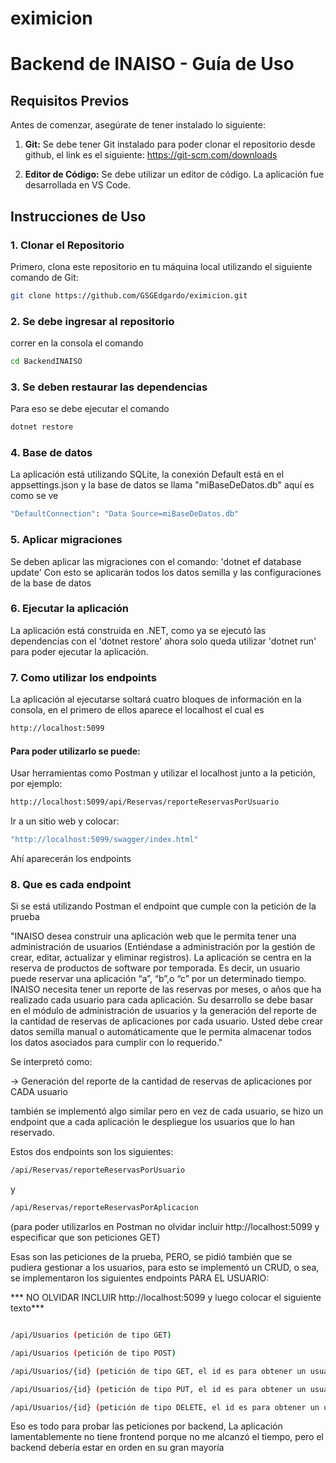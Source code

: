 # eximicion

# Backend de INAISO - Guía de Uso

## Requisitos Previos

Antes de comenzar, asegúrate de tener instalado lo siguiente:


1. **Git:** Se debe tener Git instalado para poder clonar el repositorio desde github, el link es el siguiente: https://git-scm.com/downloads

2. **Editor de Código:** Se debe utilizar un editor de código. La aplicación fue desarrollada en VS Code.

## Instrucciones de Uso

### 1. Clonar el Repositorio

Primero, clona este repositorio en tu máquina local utilizando el siguiente comando de Git:

```bash
git clone https://github.com/GSGEdgardo/eximicion.git
```

### 2. Se debe ingresar al repositorio 
correr en la consola el comando
```bash
cd BackendINAISO
```
### 3. Se deben restaurar las dependencias

Para eso se debe ejecutar el comando 
```bash
dotnet restore
```
### 4. Base de datos

La aplicación está utilizando SQLite, la conexión Default está en el appsettings.json y la base de datos se llama "miBaseDeDatos.db"
aquí es como se ve 
```bash
"DefaultConnection": "Data Source=miBaseDeDatos.db"
```

### 5. Aplicar migraciones

Se deben aplicar las migraciones con el comando: 'dotnet ef database update'
Con esto se aplicarán todos los datos semilla y las configuraciones de la base de datos

### 6. Ejecutar la aplicación

La aplicación está construida en .NET, como ya se ejecutó las dependencias con el 'dotnet restore' ahora solo queda utilizar 'dotnet run' para poder ejecutar la aplicación.

### 7. Como utilizar los endpoints

La aplicación al ejecutarse soltará cuatro bloques de información en la consola, en el primero de ellos aparece el localhost el cual es 
```bash
http://localhost:5099
```

#### Para poder utilizarlo se puede:

Usar herramientas como Postman y utilizar el localhost junto a la petición, por ejemplo: 

```bash
http://localhost:5099/api/Reservas/reporteReservasPorUsuario
```
 
Ir a un sitio web y colocar: 

```bash
"http://localhost:5099/swagger/index.html"
```

Ahí aparecerán los endpoints

### 8. Que es cada endpoint

Si se está utilizando Postman el endpoint que cumple con la petición de la prueba 

"INAISO desea construir una aplicación web que le permita tener una administración de usuarios
(Entiéndase a administración por la gestión de crear, editar, actualizar y eliminar registros). La aplicación
se centra en la reserva de productos de software por temporada. Es decir, un usuario puede reservar una
aplicación “a”, “b”,o “c” por un determinado tiempo. INAISO necesita tener un reporte de las reservas por
meses, o años que ha realizado cada usuario para cada aplicación. Su desarrollo se debe basar en el
módulo de administración de usuarios y la generación del reporte de la cantidad de reservas de
aplicaciones por cada usuario. Usted debe crear datos semilla manual o automáticamente que le permita
almacenar todos los datos asociados para cumplir con lo requerido."

Se interpretó como:

-> Generación del reporte de la cantidad de reservas de aplicaciones por CADA usuario

también se implementó algo similar pero en vez de cada usuario, se hizo un endpoint que a cada aplicación le despliegue los usuarios que lo han reservado.

Estos dos endpoints son los siguientes:

```bash
/api/Reservas/reporteReservasPorUsuario
```

y

```bash
/api/Reservas/reporteReservasPorAplicacion
```

(para poder utilizarlos en Postman no olvidar incluir http://localhost:5099 y especificar que son peticiones GET)


Esas son las peticiones de la prueba, PERO, se pidió también que se pudiera gestionar a los usuarios, para esto se implementó un CRUD,
o sea, se implementaron los siguientes endpoints PARA EL USUARIO:

*** NO OLVIDAR INCLUIR http://localhost:5099 y luego colocar el siguiente texto***

```bash

/api/Usuarios (petición de tipo GET)

/api/Usuarios (petición de tipo POST)

/api/Usuarios/{id} (petición de tipo GET, el id es para obtener un usuario específico buscado por su id)

/api/Usuarios/{id} (petición de tipo PUT, el id es para obtener un usuario específico buscado por su id)

/api/Usuarios/{id} (petición de tipo DELETE, el id es para obtener un usuario específico buscado por su id)
```
Eso es todo para probar las peticiones por backend, La aplicación lamentablemente no tiene frontend porque no me alcanzó el tiempo, pero el backend debería estar en orden en su gran mayoría